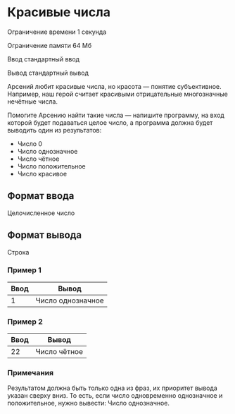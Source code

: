 # Красивые числа
Ограничение времени	1 секунда

Ограничение памяти	64 Мб

Ввод	стандартный ввод

Вывод	стандартный вывод

Арсений любит красивые числа, но красота — понятие субъективное. Например, наш герой считает красивыми отрицательные многозначные нечётные числа.

Помогите Арсению найти такие числа — напишите программу, на вход которой будет подаваться целое число, а программа должна будет выводить один из результатов:

- Число 0
- Число однозначное
- Число чётное
- Число положительное
- Число красивое


## Формат ввода
Целочисленное число


## Формат вывода
Строка


### Пример 1
|Ввод	|Вывод|
|-|-|
|1|Число однозначное|


### Пример 2
|Ввод	|Вывод|
|-|-|
|22|Число чётное|


### Примечания
Результатом должна быть только одна из фраз, их приоритет вывода указан сверху вниз. То есть, если число одновременно однозначное и положительное, нужно вывести: Число однозначное.